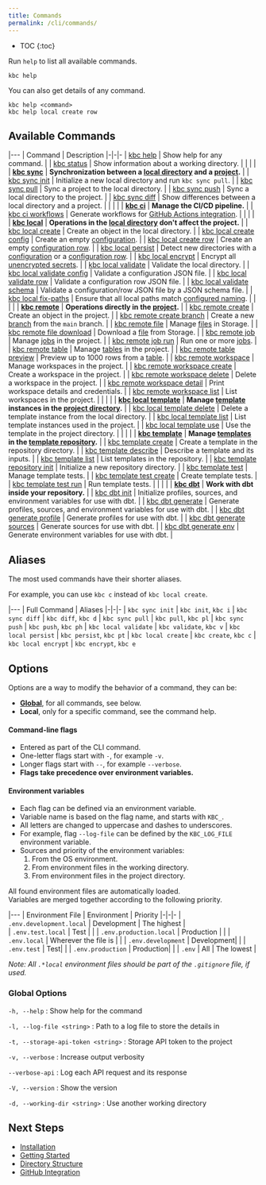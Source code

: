 ```yaml
---
title: Commands
permalink: /cli/commands/
---
```


* TOC
{:toc}


Run `help` to list all available commands.
```
kbc help
```

You can also get details of any command.
```
kbc help <command>
kbc help local create row
```

## Available Commands

|---
| Command | Description
|-|-|-
| [kbc help](/cli/commands/help/) | Show help for any command. |
| [kbc status](/cli/commands/status/) | Show information about a working directory. |
| | |
| **[kbc sync](/cli/commands/sync/)** | **Synchronization between a [local directory](/cli/structure/) and a [project](/cli/#subsystems).** |
| [kbc sync init](/cli/commands/sync/init/) | Initialize a new local directory and run `kbc sync pull`. |
| [kbc sync pull](/cli/commands/sync/pull/) | Sync a project to the local directory. |
| [kbc sync push](/cli/commands/sync/push/) | Sync a local directory to the project. |
| [kbc sync diff](/cli/commands/sync/diff/) | Show differences between a local directory and a project. |
| | |
| **[kbc ci](/cli/commands/ci/)** | **Manage the CI/CD pipeline.** |
| [kbc ci workflows](/cli/commands/ci/workflows/) | Generate workflows for [GitHub Actions integration](/cli/github-integration/). |
| | |
| **[kbc local](/cli/commands/local/)** | **Operations in the [local directory](/cli/structure/) don't affect the project.** |
| [kbc local create](/cli/commands/local/create/) | Create an object in the local directory. |
| [kbc local create config](/cli/commands/local/create/config/) | Create an empty [configuration](https://help.keboola.com/components/). |
| [kbc local create row](/cli/commands/local/create/row/) | Create an empty [configuration row](https://help.keboola.com/components/#configuration-rows). |
| [kbc local persist](/cli/commands/local/persist/) | Detect new directories with a [configuration](https://help.keboola.com/components/) or a [configuration row](https://help.keboola.com/components/#configuration-rows). |
| [kbc local encrypt](/cli/commands/local/encrypt/) | Encrypt all [unencrypted secrets](/overview/encryption/#encrypting-data-with-api). |
| [kbc local validate](/cli/commands/local/validate/) | Validate the local directory. |
| [kbc local validate config](/cli/commands/local/validate/config/) | Validate a configuration JSON file. |
| [kbc local validate row](/cli/commands/local/validate/row/) | Validate a configuration row JSON file. |
| [kbc local validate schema](/cli/commands/local/validate/schema/) | Validate a configuration/row JSON file by a JSON schema file. |
| [kbc local fix-paths](/cli/commands/local/fix-paths/) | Ensure that all local paths match [configured naming](/cli/structure/#naming). |
| | |
| **[kbc remote](/cli/commands/remote/)** | **Operations directly in the [project](/cli/#subsystems).** |
| [kbc remote create](/cli/commands/remote/create/) | Create an object in the project. |
| [kbc remote create branch](/cli/commands/remote/create/branch/) | Create a new [branch](https://help.keboola.com/components/branches/) from the `main` branch. |
| [kbc remote file](/cli/commands/remote/file/) | Manage [files](https://help.keboola.com/storage/files/) in Storage. |
| [kbc remote file download](/cli/commands/remote/file/download/) | Download a [file](https://help.keboola.com/storage/files/) from Storage. |
| [kbc remote job](/cli/commands/remote/job/) | Manage [jobs](https://help.keboola.com/management/jobs/) in the project. |
| [kbc remote job run](/cli/commands/remote/job/run/) | Run one or more [jobs](https://help.keboola.com/management/jobs/). |
| [kbc remote table](/cli/commands/remote/table/) | Manage [tables](https://help.keboola.com/storage/tables/) in the project. |
| [kbc remote table preview](/cli/commands/remote/table/preview/) | Preview up to 1000 rows from a [table](https://help.keboola.com/storage/tables/). |
| [kbc remote workspace](/cli/commands/remote/create/) | Manage workspaces in the project. |
| [kbc remote workspace create](/cli/commands/remote/workspace/create/) | Create a workspace in the project. |
| [kbc remote workspace delete](/cli/commands/remote/workspace/delete/) | Delete a workspace in the project. |
| [kbc remote workspace detail](/cli/commands/remote/workspace/detail/) | Print workspace details and credentials. |
| [kbc remote workspace list](/cli/commands/remote/workspace/list/) | List workspaces in the project. |
| | |
| **[kbc local template](/cli/commands/local/template/)** | **Manage [template](/cli/templates/structure/#template) instances in the [project directory](/cli/structure/).** |
| [kbc local template delete](/cli/commands/local/template/delete/) | Delete a template instance from the local directory. |
| [kbc local template list](/cli/commands/local/template/list/) | List template instances used in the project. |
| [kbc local template use](/cli/commands/local/template/use/) | Use the template in the project directory. |
| | |
| **[kbc template](/cli/commands/template/)** | **Manage [templates](/cli/templates/structure/#template) in the [template repository](/cli/templates/structure/#repository).** |
| [kbc template create](/cli/commands/template/create/) | Create a template in the repository directory. |
| [kbc template describe](/cli/commands/template/describe/) | Describe a template and its inputs. |
| [kbc template list](/cli/commands/template/list/) | List templates in the repository. |
| [kbc template repository init](/cli/commands/template/repository/init/) | Initialize a new repository directory. |
| [kbc template test](/cli/commands/template/test/) | Manage template tests. |
| [kbc template test create](/cli/commands/template/test/create/) | Create template tests. |
| [kbc template test run](/cli/commands/template/test/run/) | Run template tests. |
| | |
| **[kbc dbt](/cli/commands/dbt/)** | **Work with dbt inside your repository.** |
| [kbc dbt init](/cli/commands/dbt/init/) | Initialize profiles, sources, and environment variables for use with dbt. |
| [kbc dbt generate](/cli/commands/dbt/generate/) | Generate profiles, sources, and environment variables for use with dbt. |
| [kbc dbt generate profile](/cli/commands/dbt/generate/profile/) | Generate profiles for use with dbt. |
| [kbc dbt generate sources](/cli/commands/dbt/generate/sources/) | Generate sources for use with dbt. |
| [kbc dbt generate env](/cli/commands/dbt/generate/env/) | Generate environment variables for use with dbt. |

## Aliases

The most used commands have their shorter aliases.

For example, you can use `kbc c` instead of `kbc local create`.

|---
| Full Command | Aliases
|-|-|-
| `kbc sync init`      |  `kbc init`, `kbc i`
| `kbc sync diff`      |  `kbc diff`, `kbc d`
| `kbc sync pull`      |  `kbc pull`, `kbc pl` 
| `kbc sync push`      |  `kbc push`, `kbc ph`
| `kbc local validate` |  `kbc validate`, `kbc v`
| `kbc local persist`  |  `kbc persist`, `kbc pt`
| `kbc local create`   |  `kbc create`, `kbc c`
| `kbc local encrypt`  |  `kbc encrypt`, `kbc e`

## Options 

Options are a way to modify the behavior of a command, they can be:
- **[Global](#global-options)**, for all commands, see below.
- **Local**, only for a specific command, see the command help.

#### Command-line flags

- Entered as part of the CLI command.
- One-letter flags start with `-`, for example `-v`.
- Longer flags start with `--`, for example `--verbose`.
- **Flags take precedence over environment variables.**


#### Environment variables

- Each flag can be defined via an environment variable.
- Variable name is based on the flag name, and starts with `KBC_`.
- All letters are changed to uppercase and dashes to underscores.
- For example, flag `--log-file` can be defined by the `KBC_LOG_FILE` environment variable.
- Sources and priority of the environment variables:
    1. From the OS environment.
    2. From environment files in the working directory.
    3. From environment files in the project directory.

All found environment files are automatically loaded.  
Variables are merged together according to the following priority.

|---
| Environment File | Environment | Priority
|-|-|-
| `.env.development.local`  | Development | The highest |  
| `.env.test.local`         | Test |  |
| `.env.production.local`   | Production |  |
| `.env.local`              | Wherever the file is |  |
| `.env.development`        | Development|  |
| `.env.test`               | Test|  |
| `.env.production`         | Production|  |
| `.env`                    | All | The lowest  |

*Note: All `.*local` environment files should be part of the `.gitignore` file, if used.*

### Global Options

`-h, --help`
: Show help for the command

`-l, --log-file <string>`
: Path to a log file to store the details in

`-t, --storage-api-token <string>`
: Storage API token to the project

`-v, --verbose`
: Increase output verbosity

`--verbose-api`
: Log each API request and its response

`-V, --version`
: Show the version

`-d, --working-dir <string>`
: Use another working directory

## Next Steps

- [Installation](/cli/installation/)
- [Getting Started](/cli/getting-started/)
- [Directory Structure](/cli/structure/)
- [GitHub Integration](/cli/github-integration/)

